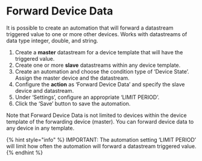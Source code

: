 # Forward Device Data

It is possible to create an automation that will forward a datastream triggered value to one or more other devices. Works with datastreams of data type integer, double, and string.

1. Create a **master** datastream for a device template that will have the triggered value.
2. Create one or more **slave** datastreams within any device template.
3. Create an automation and choose the condition type of ‘Device State’. Assign the master device and the datastream.
4. Configure the **action** as ‘Forward Device Data’ and specify the slave device and datastream.
5. Under ‘Settings’, configure an appropriate ‘LIMIT PERIOD’.
6. Click the ‘Save’ button to save the automation.

Note that Forward Device Data is not limited to devices within the device template of the forwarding device (master). You can forward device data to any device in any template.

{% hint style="info" %}
IMPORTANT: The automation setting ‘LIMIT PERIOD’ will limit how often the automation will forward a datastream triggered value.
{% endhint %}
